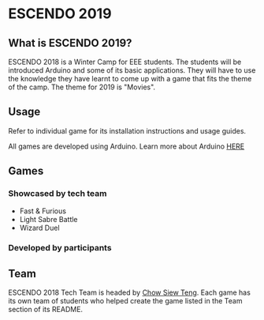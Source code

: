 # ESCENDO 2019

## What is ESCENDO 2019?
ESCENDO 2018 is a Winter Camp for EEE students. The students will be introduced Arduino and some of its basic applications. They will have to use the knowledge they have learnt to come up with a game that fits the theme of the camp. The theme for 2019 is "Movies".

## Usage
Refer to individual game for its installation instructions and usage guides.

All games are developed using Arduino. 
Learn more about Arduino [HERE](https://www.arduino.cc/en/Guide/HomePage)

## Games
### Showcased by tech team
* Fast & Furious
* Light Sabre Battle
* Wizard Duel

### Developed by participants

## Team
ESCENDO 2018 Tech Team is headed by [Chow Siew Teng](https://github.com/siewteng).
Each game has its own team of students who helped create the game listed in the Team section of its README.

